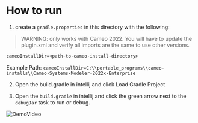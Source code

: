 # How to run

1. create a `gradle.properties` in this directory with the following:

> WARNING: only works with Cameo 2022. You will have to update the plugin.xml and verify all imports are the same to use other versions.

```txt
cameoInstallDir=<path-to-cameo-install-directory>
```
Example Path: `cameoInstallDir=C:\\portable_programs\\cameo-installs\\Cameo-Systems-Modeler-2022x-Enterprise`

2. Open the build.gradle in intellij and click Load Gradle Project

3. Open the `build.gradle` in intellij and click the green arrow next to the `debugJar` task to run or debug. 


![DemoVideo](https://github.com/user-attachments/assets/190e3a71-5280-4770-86bd-14a7698c2c3e)
